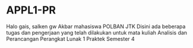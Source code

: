 # APPL1-PR
Halo gais, salken gw Akbar mahasiswa POLBAN JTK
Disini ada beberapa tugas dan pengerjaan yang telah dilakukan untuk mata kuliah Analisis dan Perancangan Perangkat Lunak 1 Praktek Semester 4
